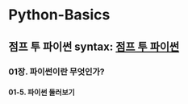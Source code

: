# Python-Basics
점프 투 파이썬 syntax: [점프 투 파이썬](https://wikidocs.net/book/1)
-------------
### 01장. 파이썬이란 무엇인가?
#### 01-5. 파이썬 둘러보기
